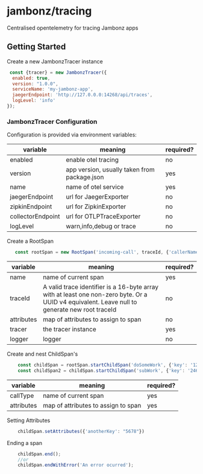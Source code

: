 # jambonz/tracing

Centralised opentelemetry for tracing Jambonz apps

## Getting Started

Create a new JambonzTracer instance

```javascript
 const {tracer} = new JambonzTracer({
  enabled: true,
  version: "1.0.0",
  serviceName: 'my-jambonz-app',
  jaegerEndpoint: 'http://127.0.0.0:14268/api/traces',
  logLevel: 'info'
});
```

### JambonzTracer Configuration

Configuration is provided via environment variables:

| variable           | meaning                                      | required? |
|--------------------|----------------------------------------------|-----------|
| enabled            | enable otel tracing                          | no        |
| version            | app version, usually taken from package.json | yes       |
| name               | name of otel service                         | yes       |
| jaegerEndpoint     | url for JaegerExporter                       | no        |
| zipkinEndpoint     | url for ZipkinExporter                       | no        |
| collectorEndpoint  | url for OTLPTraceExporter                    | no        |
| logLevel           | warn,info,debug or trace                     | no        |

Create a RootSpan

```javascript
   const rootSpan = new RootSpan('incoming-call', traceId, {'callerName': 'smithy'}, logger);
```

| variable   | meaning                                                                                                                                       | required? |
|------------|-----------------------------------------------------------------------------------------------------------------------------------------------|-----------|
| name       | name of current span                                                                                                                          | yes       |
| traceId    | A valid trace identifier is a 16-byte array with at least one non-zero byte. Or a UUID v4 equivalent. Leave null to generate new root traceId | no        |
| attributes | map of attributes to assign to span                                                                                                           | no        |
| tracer     | the tracer instance                                                                                                                           | yes       |
| logger     | logger                                                                                                                                        | no        |

Create and nest ChildSpan's

```javascript
    const childSpan = rootSpan.startChildSpan('doSomeWork', {'key': '1234'});
    const childSpan2 = childSpan.startChildSpan('subWork', {'key': '2468'});
```

| variable          | meaning                                                                                                                                       | required? |
|-------------------|-----------------------------------------------------------------------------------------------------------------------------------------------|-----------|
| callType          | name of current span                                                                                                                          | yes       |
| attributes        | map of attributes to assign to span                                                                                                           | yes       |

Setting Attributes

```javascript
    childSpan.setAttributes({'anotherKey': "5678"})
```

Ending a span

```javascript
    childSpan.end(); 
    //or
    childSpan.endWithError('An error ocurred');
```
